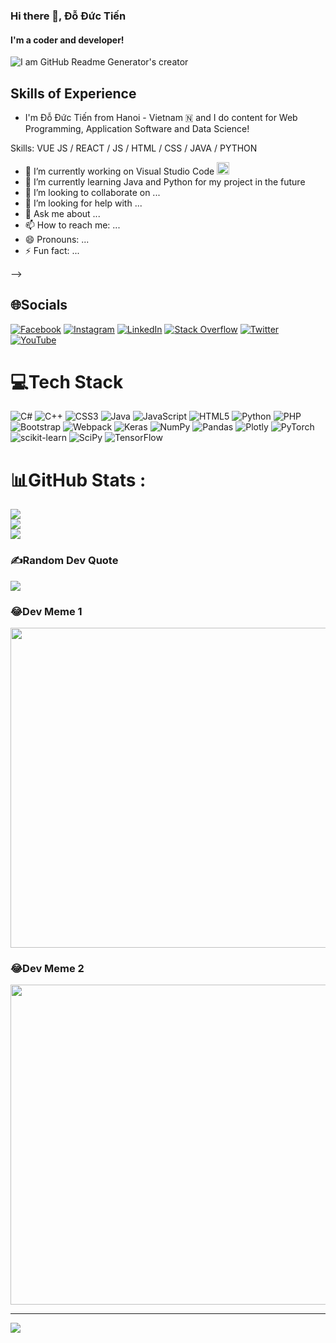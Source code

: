 ### Hi there 👋, Đỗ Đức Tiến
#### I'm a coder and developer!
![I am GitHub Readme Generator's creator](https://arturssmirnovs.github.io/github-profile-readme-generator/images/banner.png)

## Skills of Experience 
* I'm Đỗ Đức Tiến from Hanoi - Vietnam <link type="image/png" sizes="96x96" rel="icon" href=".../icons8-vietnam-96.png">
🇳 and I do content for Web Programming, Application Software and Data Science!

Skills: VUE JS / REACT / JS / HTML / CSS / JAVA / PYTHON

- 🔭 I’m currently working on Visual Studio Code <img src="https://img.icons8.com/nolan/512/visual-studio-code-2019.png" width="19.75px"/>
- 🌱 I’m currently learning Java and Python for my project in the future
- 👯 I’m looking to collaborate on ...
- 🤔 I’m looking for help with ...
- 💬 Ask me about ...
- 📫 How to reach me: ...
- 😄 Pronouns: ...
- ⚡ Fun fact: ...

-->

## 🌐Socials
[![Facebook](https://img.shields.io/badge/Facebook-%231877F2.svg?logo=Facebook&logoColor=white)](https://facebook.com/DucTien1227/) [![Instagram](https://img.shields.io/badge/Instagram-%23E4405F.svg?logo=Instagram&logoColor=white)](https://www.instagram.com/tiendo2k1/) [![LinkedIn](https://img.shields.io/badge/LinkedIn-%230077B5.svg?logo=linkedin&logoColor=white)](https://www.linkedin.com/notifications/) [![Stack Overflow](https://img.shields.io/badge/-Stackoverflow-FE7A16?logo=stack-overflow&logoColor=white)](https://stackoverflow.com/users/12803955/%c4%90%e1%bb%97-%c4%90%e1%bb%a9c-ti%e1%ba%bfn) [![Twitter](https://img.shields.io/badge/Twitter-%231DA1F2.svg?logo=Twitter&logoColor=white)](https://twitter.com/https://twitter.com/TienDo1227) [![YouTube](https://img.shields.io/badge/YouTube-%23FF0000.svg?logo=YouTube&logoColor=white)](https://www.youtube.com/channel/UC-M2sg5YqXjMzX9Kt_USyOA) 

# 💻Tech Stack
![C#](https://img.shields.io/badge/c%23-%23239120.svg?style=for-the-badge&logo=c-sharp&logoColor=white) ![C++](https://img.shields.io/badge/c++-%2300599C.svg?style=for-the-badge&logo=c%2B%2B&logoColor=white) ![CSS3](https://img.shields.io/badge/css3-%231572B6.svg?style=for-the-badge&logo=css3&logoColor=white) ![Java](https://img.shields.io/badge/java-%23ED8B00.svg?style=for-the-badge&logo=java&logoColor=white) ![JavaScript](https://img.shields.io/badge/javascript-%23323330.svg?style=for-the-badge&logo=javascript&logoColor=%23F7DF1E) ![HTML5](https://img.shields.io/badge/html5-%23E34F26.svg?style=for-the-badge&logo=html5&logoColor=white) ![Python](https://img.shields.io/badge/python-3670A0?style=for-the-badge&logo=python&logoColor=ffdd54) ![PHP](https://img.shields.io/badge/php-%23777BB4.svg?style=for-the-badge&logo=php&logoColor=white) ![Bootstrap](https://img.shields.io/badge/bootstrap-%23563D7C.svg?style=for-the-badge&logo=bootstrap&logoColor=white) ![Webpack](https://img.shields.io/badge/webpack-%238DD6F9.svg?style=for-the-badge&logo=webpack&logoColor=black) ![Keras](https://img.shields.io/badge/Keras-%23D00000.svg?style=for-the-badge&logo=Keras&logoColor=white) ![NumPy](https://img.shields.io/badge/numpy-%23013243.svg?style=for-the-badge&logo=numpy&logoColor=white) ![Pandas](https://img.shields.io/badge/pandas-%23150458.svg?style=for-the-badge&logo=pandas&logoColor=white) ![Plotly](https://img.shields.io/badge/Plotly-%233F4F75.svg?style=for-the-badge&logo=plotly&logoColor=white) ![PyTorch](https://img.shields.io/badge/PyTorch-%23EE4C2C.svg?style=for-the-badge&logo=PyTorch&logoColor=white) ![scikit-learn](https://img.shields.io/badge/scikit--learn-%23F7931E.svg?style=for-the-badge&logo=scikit-learn&logoColor=white) ![SciPy](https://img.shields.io/badge/SciPy-%230C55A5.svg?style=for-the-badge&logo=scipy&logoColor=%white) ![TensorFlow](https://img.shields.io/badge/TensorFlow-%23FF6F00.svg?style=for-the-badge&logo=TensorFlow&logoColor=white)
# 📊GitHub Stats :
![](https://github-readme-stats.vercel.app/api?username=outlook1227&theme=blueberry&hide_border=false&include_all_commits=false&count_private=false)<br/>
![](https://github-readme-streak-stats.herokuapp.com/?user=outlook1227&theme=blueberry&hide_border=false)<br/>
![](https://github-readme-stats.vercel.app/api/top-langs/?username=outlook1227&theme=blueberry&hide_border=false&include_all_commits=false&count_private=false&layout=compact)

### ✍️Random Dev Quote
![](https://quotes-github-readme.vercel.app/api?type=horizontal&theme=radical)

### 😂Dev Meme 1
<img src="https://pbs.twimg.com/media/EZtcP-8UMAAXeA5?format=png&name=900x900" width="512px"/>

### 😂Dev Meme 2
<img src="https://user-images.githubusercontent.com/73741677/168634688-f48f6418-c17d-4619-8a1b-4d0d5813bca8.png" width="512px">

---

[![](https://visitcount.itsvg.in/api?id=outlook1227&icon=0&color=0)](https://visitcount.itsvg.in)
